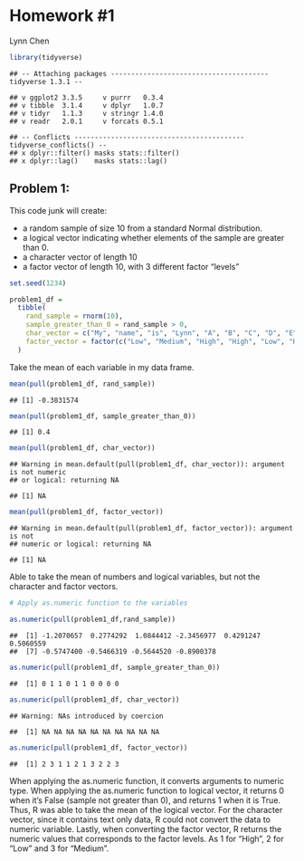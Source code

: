 Homework \#1
================
Lynn Chen

``` r
library(tidyverse)
```

    ## -- Attaching packages --------------------------------------- tidyverse 1.3.1 --

    ## v ggplot2 3.3.5     v purrr   0.3.4
    ## v tibble  3.1.4     v dplyr   1.0.7
    ## v tidyr   1.1.3     v stringr 1.4.0
    ## v readr   2.0.1     v forcats 0.5.1

    ## -- Conflicts ------------------------------------------ tidyverse_conflicts() --
    ## x dplyr::filter() masks stats::filter()
    ## x dplyr::lag()    masks stats::lag()

## Problem 1:

This code junk will create:

-   a random sample of size 10 from a standard Normal distribution.
-   a logical vector indicating whether elements of the sample are
    greater than 0.
-   a character vector of length 10
-   a factor vector of length 10, with 3 different factor “levels”

``` r
set.seed(1234)

problem1_df = 
  tibble(
    rand_sample = rnorm(10),
    sample_greater_than_0 = rand_sample > 0,
    char_vector = c("My", "name", "is", "Lynn", "A", "B", "C", "D", "E", "F"),
    factor_vector = factor(c("Low", "Medium", "High", "High", "Low", "High", "Medium", "Low", "Low", "Medium"))
  )
```

Take the mean of each variable in my data frame.

``` r
mean(pull(problem1_df, rand_sample))
```

    ## [1] -0.3831574

``` r
mean(pull(problem1_df, sample_greater_than_0))
```

    ## [1] 0.4

``` r
mean(pull(problem1_df, char_vector))
```

    ## Warning in mean.default(pull(problem1_df, char_vector)): argument is not numeric
    ## or logical: returning NA

    ## [1] NA

``` r
mean(pull(problem1_df, factor_vector))
```

    ## Warning in mean.default(pull(problem1_df, factor_vector)): argument is not
    ## numeric or logical: returning NA

    ## [1] NA

Able to take the mean of numbers and logical variables, but not the
character and factor vectors.

``` r
# Apply as.numeric function to the variables

as.numeric(pull(problem1_df,rand_sample))
```

    ##  [1] -1.2070657  0.2774292  1.0844412 -2.3456977  0.4291247  0.5060559
    ##  [7] -0.5747400 -0.5466319 -0.5644520 -0.8900378

``` r
as.numeric(pull(problem1_df, sample_greater_than_0))
```

    ##  [1] 0 1 1 0 1 1 0 0 0 0

``` r
as.numeric(pull(problem1_df, char_vector))
```

    ## Warning: NAs introduced by coercion

    ##  [1] NA NA NA NA NA NA NA NA NA NA

``` r
as.numeric(pull(problem1_df, factor_vector))
```

    ##  [1] 2 3 1 1 2 1 3 2 2 3

When applying the as.numeric function, it converts arguments to numeric
type. When applying the as.numeric function to logical vector, it
returns 0 when it’s False (sample not greater than 0), and returns 1
when it is True. Thus, R was able to take the mean of the logical
vector. For the character vector, since it contains text only data, R
could not convert the data to numeric variable. Lastly, when converting
the factor vector, R returns the numeric values that corresponds to the
factor levels. As 1 for “High”, 2 for “Low” and 3 for “Medium”.
